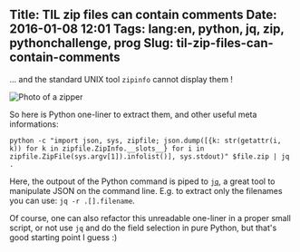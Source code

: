 Title: TIL zip files can contain comments
Date: 2016-01-08 12:01
Tags: lang:en, python, jq, zip, pythonchallenge, prog
Slug: til-zip-files-can-contain-comments
---
... and the standard UNIX tool `zipinfo` cannot display them !

![Photo of a zipper](images/2016/01/pythonchallenge-channel.jpg)

So here is Python one-liner to extract them, and other useful meta informations:

    python -c "import json, sys, zipfile; json.dump([{k: str(getattr(i, k)) for k in zipfile.ZipInfo.__slots__} for i in zipfile.ZipFile(sys.argv[1]).infolist()], sys.stdout)" $file.zip | jq .

Here, the outpout of the Python command is piped to  [`jq`](https://stedolan.github.io/jq/), a great tool to manipulate JSON on the command line. E.g. to extract only the filenames you can use: `jq -r .[].filename`.

Of course, one can also refactor this unreadable one-liner in a proper small script, or not use `jq`  and do the field selection in pure Python, but that's good starting point I guess :)
